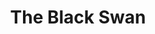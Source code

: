 ---
title: "The Black Swan"
bookCover: "/assets/book-covers/the-black-swan.jpg"
slug: "the-black-swan"
bookAuthor: "Nicholas Nassim Taleb"
rating: 10
done: false
tags: []
summary: false
detailedNotes: false
amazonLink: ""

---